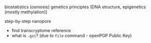 biostatistics (osmosis)
genetics principles (DNA structure, epigenetics (mostly methylation))

step-by-step nanopore



- find transcryptome reference
- what is `.gzi`? (due to `file`  command - openPGP Public Key)